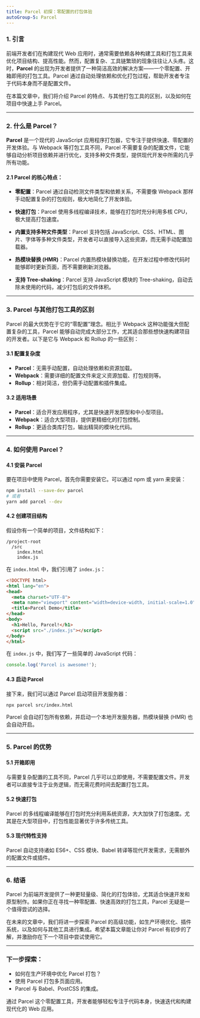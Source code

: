 ```yaml
---
title: Parcel 初探：零配置的打包体验
autoGroup-5: Parcel
---
```


### 1. 引言

前端开发者们在构建现代 Web 应用时，通常需要依赖各种构建工具和打包工具来优化项目结构、提高性能。然而，配置复杂、工具链繁琐的现象往往让人头疼。这时，**Parcel** 的出现为开发者提供了一种简洁高效的解决方案——一个零配置、开箱即用的打包工具。Parcel 通过自动处理依赖和优化打包过程，帮助开发者专注于代码本身而不是配置文件。

在本篇文章中，我们将介绍 Parcel 的特点、与其他打包工具的区别，以及如何在项目中快速上手 Parcel。

---

### 2. 什么是 Parcel？

**Parcel** 是一个现代的 JavaScript 应用程序打包器，它专注于提供快速、零配置的开发体验。与 Webpack 等打包工具不同，Parcel 不需要复杂的配置文件，它能够自动分析项目依赖并进行优化，支持多种文件类型，提供现代开发中所需的几乎所有功能。

#### 2.1 Parcel 的核心特点：

- **零配置**：Parcel 通过自动检测文件类型和依赖关系，不需要像 Webpack 那样手动配置复杂的打包规则，极大地简化了开发体验。

- **快速打包**：Parcel 使用多线程编译技术，能够在打包时充分利用多核 CPU，极大提高打包速度。

- **内置支持多种文件类型**：Parcel 支持包括 JavaScript、CSS、HTML、图片、字体等多种文件类型，开发者可以直接导入这些资源，而无需手动配置加载器。

- **热模块替换 (HMR)**：Parcel 内置热模块替换功能，在开发过程中修改代码时能够即时更新页面，而不需要刷新浏览器。

- **支持 Tree-shaking**：Parcel 支持 JavaScript 模块的 Tree-shaking，自动去除未使用的代码，减少打包后的文件体积。

---

### 3. Parcel 与其他打包工具的区别

Parcel 的最大优势在于它的“零配置”理念。相比于 Webpack 这种功能强大但配置复杂的工具，Parcel 能够自动完成大部分工作，尤其适合那些想快速构建项目的开发者。以下是它与 Webpack 和 Rollup 的一些区别：

#### 3.1 配置复杂度
- **Parcel**：无需手动配置，自动处理依赖和资源加载。
- **Webpack**：需要详细的配置文件来定义资源加载、打包规则等。
- **Rollup**：相对简洁，但仍需手动配置和插件集成。

#### 3.2 适用场景
- **Parcel**：适合开发应用程序，尤其是快速开发原型和中小型项目。
- **Webpack**：适合大型项目，提供更精细化的打包控制。
- **Rollup**：更适合类库打包，输出精简的模块化代码。

---

### 4. 如何使用 Parcel？

#### 4.1 安装 Parcel

要在项目中使用 Parcel，首先你需要安装它。可以通过 npm 或 yarn 来安装：
```bash
npm install --save-dev parcel
# 或者
yarn add parcel --dev
```

#### 4.2 创建项目结构

假设你有一个简单的项目，文件结构如下：
```
/project-root
  /src
    index.html
    index.js
```

在 `index.html` 中，我们引用了 `index.js`：
```html
<!DOCTYPE html>
<html lang="en">
<head>
  <meta charset="UTF-8">
  <meta name="viewport" content="width=device-width, initial-scale=1.0">
  <title>Parcel Demo</title>
</head>
<body>
  <h1>Hello, Parcel!</h1>
  <script src="./index.js"></script>
</body>
</html>
```

在 `index.js` 中，我们写了一些简单的 JavaScript 代码：
```javascript
console.log('Parcel is awesome!');
```

#### 4.3 启动 Parcel

接下来，我们可以通过 Parcel 启动项目开发服务器：
```bash
npx parcel src/index.html
```

Parcel 会自动打包所有依赖，并启动一个本地开发服务器，热模块替换 (HMR) 也会自动开启。

---

### 5. Parcel 的优势

#### 5.1 开箱即用
与需要复杂配置的工具不同，Parcel 几乎可以立即使用，不需要配置文件。开发者可以直接专注于业务逻辑，而无需花费时间去配置打包工具。

#### 5.2 快速打包
Parcel 的多线程编译能够在打包时充分利用系统资源，大大加快了打包速度。尤其是在大型项目中，打包性能显著优于许多传统工具。

#### 5.3 现代特性支持
Parcel 自动支持诸如 ES6+、CSS 模块、Babel 转译等现代开发需求，无需额外的配置文件或插件。

---

### 6. 结语

Parcel 为前端开发提供了一种更轻量级、简化的打包体验，尤其适合快速开发和原型制作。如果你正在寻找一种零配置、快速高效的打包工具，Parcel 无疑是一个值得尝试的选择。

在未来的文章中，我们将进一步探索 Parcel 的高级功能，如生产环境优化、插件系统，以及如何与其他工具进行集成。希望本篇文章能让你对 Parcel 有初步的了解，并激励你在下一个项目中尝试使用它。

---

### 下一步探索：

- 如何在生产环境中优化 Parcel 打包？
- 使用 Parcel 打包多页面应用。
- Parcel 与 Babel、PostCSS 的集成。

通过 Parcel 这个零配置工具，开发者能够轻松专注于代码本身，快速迭代和构建现代化的 Web 应用。
